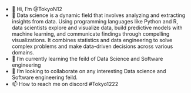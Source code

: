 - 👋 Hi, I’m @TokyoN12
- 👀 Data science is a dynamic field that involves analyzing and extracting insights from data. Using programming languages like Python and R, data scientists explore and visualize data, build predictive models with machine learning, and communicate findings through compelling visualizations. It combines statistics and data engineering to solve complex problems and make data-driven decisions across various domains.
- 🌱 I’m currently learning the feild of Data Science and Software engineering
- 💞️ I’m looking to collaborate on any interesting Data science and Software engineering feild. 
- 📫 How to reach me on discord #Tokyo1222
<!---
Tokyo-The-skater/Tokyo-The-skater is a ✨ special ✨ repository because its `README.md` (this file) appears on your GitHub profile.
You can click the Preview link to take a look at your changes.
--->
